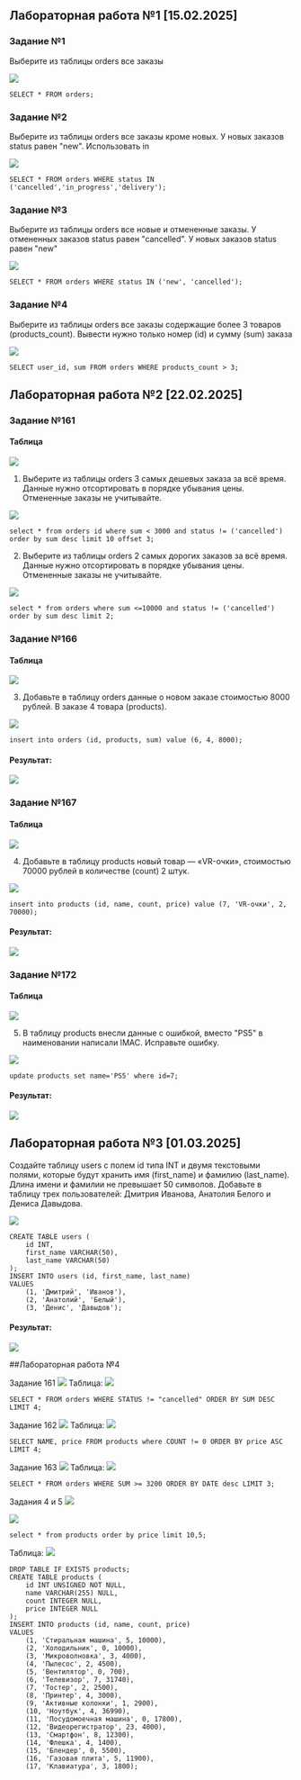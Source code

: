 ## Лабораторная работа №1 [15.02.2025]
### Задание №1
Выберите из таблицы orders все заказы

![](https://github.com/ArthurTen/DB_Labs_Ten/blob/main/Lab%201/1.PNG?raw=true)

```
SELECT * FROM orders;
```
### Задание №2
Выберите из таблицы orders все заказы кроме новых. У новых заказов status равен "new". Использовать in

![](https://github.com/ArthurTen/DB_Labs_Ten/blob/main/Lab%201/2.PNG?raw=true)

```
SELECT * FROM orders WHERE status IN ('cancelled','in_progress','delivery');
```
### Задание №3
Выберите из таблицы orders все новые и отмененные заказы. У отмененных заказов status равен "cancelled". У новых заказов status равен "new"

![](https://github.com/ArthurTen/DB_Labs_Ten/blob/main/Lab%201/3.PNG?raw=true)

```
SELECT * FROM orders WHERE status IN ('new', 'cancelled');
```
### Задание №4
Выберите из таблицы orders все заказы содержащие более 3 товаров (products_count).
Вывести нужно только номер (id) и сумму (sum) заказа

![](https://github.com/ArthurTen/DB_Labs_Ten/blob/main/Lab%201/4.PNG?raw=true)

```
SELECT user_id, sum FROM orders WHERE products_count > 3;
```
## Лабораторная работа №2 [22.02.2025]
### Задание №161
#### Таблица

![](https://github.com/ArthurTen/DB_Labs_Ten/blob/main/Lab%202/161/Table%201.PNG?raw=true)

1) Выберите из таблицы orders 3 самых дешевых заказа за всё время.
Данные нужно отсортировать в порядке убывания цены.
Отмененные заказы не учитывайте.

![](https://github.com/ArthurTen/DB_Labs_Ten/blob/main/Lab%202/161/1.PNG?raw=true)

```
select * from orders id where sum < 3000 and status != ('cancelled') order by sum desc limit 10 offset 3;
```
2) Выберите из таблицы orders 2 самых дорогих заказов за всё время.
Данные нужно отсортировать в порядке убывания цены.
Отмененные заказы не учитывайте.

![](https://github.com/ArthurTen/DB_Labs_Ten/blob/main/Lab%202/161/2.PNG?raw=true)

```
select * from orders where sum <=10000 and status != ('cancelled') order by sum desc limit 2;
```
### Задание №166
#### Таблица

![](https://github.com/ArthurTen/DB_Labs_Ten/blob/main/Lab%202/166/Table%202.PNG?raw=true)

3) Добавьте в таблицу orders данные о новом заказе стоимостью 8000 рублей. В заказе 4 товара (products).

![](https://github.com/ArthurTen/DB_Labs_Ten/blob/main/Lab%202/166/3.PNG?raw=true)

```
insert into orders (id, products, sum) value (6, 4, 8000);
```
#### Результат:

![](https://github.com/ArthurTen/DB_Labs_Ten/blob/main/Lab%202/166/Result%20table.PNG?raw=true)

### Задание №167
#### Таблица

![](https://github.com/ArthurTen/DB_Labs_Ten/blob/main/Lab%202/167/Table%203.PNG?raw=true)

4) Добавьте в таблицу products новый товар — «VR-очки», стоимостью 70000 рублей в количестве (count) 2 штук.
   
![](https://github.com/ArthurTen/DB_Labs_Ten/blob/main/Lab%202/167/4.PNG?raw=true)

```
insert into products (id, name, count, price) value (7, 'VR-очки', 2, 70000);
```
#### Результат:

![](https://github.com/ArthurTen/DB_Labs_Ten/blob/main/Lab%202/167/Result%20table%202.PNG?raw=true)

### Задание №172
#### Таблица

![](https://github.com/ArthurTen/DB_Labs_Ten/blob/main/Lab%202/172/Table%204.PNG?raw=true)

5) В таблицу products внесли данные с ошибкой, вместо "PS5" в наименовании написали IMAC. Исправьте ошибку.

![](https://github.com/ArthurTen/DB_Labs_Ten/blob/main/Lab%202/172/5.PNG?raw=true)

```
update products set name='PS5' where id=7;
```
#### Результат:

![](https://github.com/ArthurTen/DB_Labs_Ten/blob/main/Lab%202/172/Result%20table%203.PNG?raw=true)

## Лабораторная работа №3 [01.03.2025]

Создайте таблицу users с полем id типа INT и двумя текстовыми полями, которые будут хранить имя (first_name) и фамилию (last_name). Длина имени и фамилии не превышает 50 символов.
Добавьте в таблицу трех пользователей: Дмитрия Иванова, Анатолия Белого и Дениса Давыдова.

![](https://github.com/ArthurTen/Lab_3/blob/main/lab3/1.PNG?raw=true)

```
CREATE TABLE users (
    id INT,
    first_name VARCHAR(50),
    last_name VARCHAR(50)
);
INSERT INTO users (id, first_name, last_name)
VALUES
    (1, 'Дмитрий', 'Иванов'),
    (2, 'Анатолий', 'Белый'),
    (3, 'Денис', 'Давыдов');
```

#### Результат:

![](https://github.com/ArthurTen/Lab_3/blob/main/lab3/Table.PNG?raw=true)

##Лабораторная работа №4

Задание 161
![](https://github.com/ArthurTen/Lab_4/blob/main/lab4/161/1.PNG?raw=true)
Таблица:
![](https://github.com/ArthurTen/Lab_4/blob/main/lab4/161/Table1.PNG?raw=true)
```
SELECT * FROM orders WHERE STATUS != "cancelled" ORDER BY SUM DESC LIMIT 4;
```
Задание 162
![](https://github.com/ArthurTen/Lab_4/blob/main/lab4/162/2.PNG?raw=true)
Таблица:
![](https://github.com/ArthurTen/Lab_4/blob/main/lab4/162/Table2.PNG?raw=true)
```
SELECT NAME, price FROM products where COUNT != 0 ORDER BY price ASC LIMIT 4;
```
Задание 163
![](https://github.com/ArthurTen/Lab_4/blob/main/lab4/163/3.PNG?raw=true)
Таблица:
![](https://github.com/ArthurTen/Lab_4/blob/main/lab4/163/Table3.PNG?raw=true)
```
SELECT * FROM orders WHERE SUM >= 3200 ORDER BY DATE desc LIMIT 3;
```
Задания 4 и 5
![](https://github.com/ArthurTen/Lab_4/blob/main/lab4/Task_4_5/4.PNG?raw=true)

![](https://github.com/ArthurTen/Lab_4/blob/main/lab4/Task_4_5/5.PNG?raw=true)
```
select * from products order by price limit 10,5;
```
Таблица:
![](https://github.com/ArthurTen/Lab_4/blob/main/lab4/Task_4_5/Table4.PNG?raw=true)
```
DROP TABLE IF EXISTS products;
CREATE TABLE products (
    id INT UNSIGNED NOT NULL,
    name VARCHAR(255) NULL,
    count INTEGER NULL,
    price INTEGER NULL
);
INSERT INTO products (id, name, count, price)
VALUES
    (1, 'Стиральная машина', 5, 10000),
    (2, 'Холодильник', 0, 10000),
    (3, 'Микроволновка', 3, 4000),
    (4, 'Пылесос', 2, 4500),
    (5, 'Вентилятор', 0, 700),
    (6, 'Телевизор', 7, 31740),
    (7, 'Тостер', 2, 2500),
    (8, 'Принтер', 4, 3000),
    (9, 'Активные колонки', 1, 2900),
    (10, 'Ноутбук', 4, 36990),
    (11, 'Посудомоечная машина', 0, 17800),
    (12, 'Видеорегистратор', 23, 4000),
    (13, 'Смартфон', 8, 12300),
    (14, 'Флешка', 4, 1400),
    (15, 'Блендер', 0, 5500),
    (16, 'Газовая плита', 5, 11900),
    (17, 'Клавиатура', 3, 1800);
```
